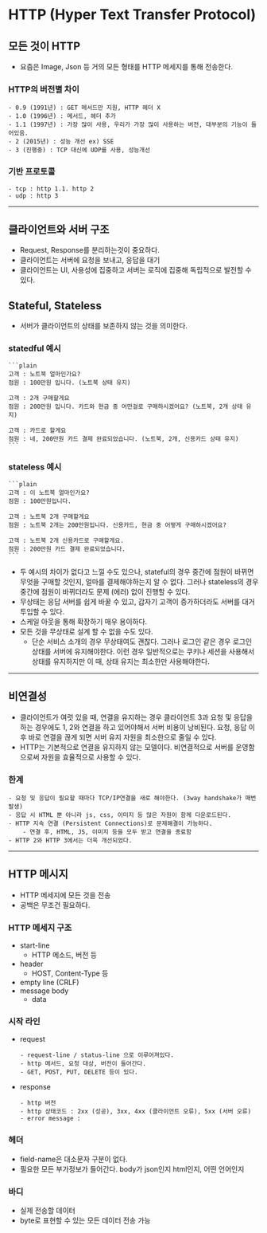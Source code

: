 # HTTP (Hyper Text Transfer Protocol)

## 모든 것이 HTTP
- 요즘은 Image, Json 등 거의 모든 형태를 HTTP 메세지를 통해 전송한다.

### HTTP의 버전별 차이
    - 0.9 (1991년) : GET 메서드만 지원, HTTP 헤더 X
    - 1.0 (1996년) : 메서드, 헤더 추가
    - 1.1 (1997년) : 가장 많이 사용, 우리가 가장 많이 사용하는 버전, 대부분의 기능이 들어있음.
    - 2 (2015년) : 성능 개선 ex) SSE
    - 3 (진행중) : TCP 대신에 UDP를 사용, 성능개선

### 기반 프로토콜 
    - tcp : http 1.1. http 2
    - udp : http 3
---
## 클라이언트와 서버 구조

- Request, Response를 분리하는것이 중요하다.
- 클라이언트는 서버에 요청을 보내고, 응답을 대기
- 클라이언트는 UI, 사용성에 집중하고 서버는 로직에 집중해 독립적으로 발전할 수 있다.

## Stateful, Stateless

- 서버가 클라이언트의 상태를 보존하지 않는 것을 의미한다.

### statedful 예시

    ```plain
    고객 : 노트북 얼마인가요?
    점원 : 100만원 입니다. (노트북 상태 유지)

    고객 : 2개 구매할게요
    점원 : 200만원 입니다. 카드와 현금 중 어떤걸로 구매하시겠어요? (노트북, 2개 상태 유지)

    고객 : 카드로 할게요
    점원 : 네, 200만원 카드 결제 완료되었습니다. (노트북, 2개, 신용카드 상태 유지)
    ```
### stateless 예시
    ```plain
    고객 : 이 노트북 얼마인가요?
    점원 : 100만원입니다.

    고객 : 노트북 2개 구매할게요
    점원 : 노트북 2개는 200만원입니다. 신용카드, 현금 중 어떻게 구매하시겠어요?

    고객 : 노트북 2개 신용카드로 구매할게요.
    점원 : 200만원 카드 결제 완료되었습니다.
    ```

- 두 예시의 차이가 없다고 느낄 수도 있으나, stateful의 경우 중간에 점원이 바뀌면 무엇을 구매할 것인지, 얼마를 결제해야하는지 알 수 없다. 그러나 stateless의 경우 중간에 점원이 바뀌더라도 문제 (에러) 없이 진행할 수 있다.
- 무상태는 응답 서버를 쉽게 바꿀 수 있고, 갑자기 고객이 증가하더라도 서버를 대거 투입할 수 있다.
- 스케일 아웃을 통해 확장하기 매우 용이하다.
- 모든 것을 무상태로 설계 할 수 없을 수도 있다.
    - 단순 서비스 소개의 경우 무상태여도 괜찮다. 그러나 로그인 같은 경우 로그인 상태를 서버에 유지해야한다. 이런 경우 일반적으로는 쿠키나 세션을 사용해서 상태를 유지하지만 이 때, 상태 유지는 최소한만 사용해야한다.

---

## 비연결성
- 클라이언트가 여럿 있을 때, 연결을 유지하는 경우 클라이언트 3과 요청 및 응답을 하는 경우에도 1, 2와 연결을 하고 있어야해서 서버 비용이 낭비된다. 요청, 응답 이후 바로 연결을 끊게 되면 서버 유지 자원을 최소한으로 줄일 수 있다.
- HTTP는 기본적으로 연결을 유지하지 않는 모델이다. 비연결적으로 서버를 운영함으로써 자원을 효율적으로 사용할 수 있다.

### 한계
    - 요청 및 응답이 필요할 때마다 TCP/IP연결을 새로 해야한다. (3way handshake가 매번 발생)
    - 응답 시 HTML 뿐 아니라 js, css, 이미지 등 많은 자원이 함께 다운로드된다.
    - HTTP 지속 연결 (Persistent Connections)로 문제해결이 가능하다.
        - 연결 후, HTML, JS, 이미지 등을 모두 받고 연결을 종료함
    - HTTP 2와 HTTP 3에서는 더욱 개선되었다. 
---
## HTTP 메시지
- HTTP 메세지에 모든 것을 전송
- 공백은 무조건 필요하다.
### HTTP 메세지 구조
- start-line
    - HTTP 메소드, 버전 등
- header
    - HOST, Content-Type 등
- empty line (CRLF)
- message body
    - data

### 시작 라인
- request
    ```
    - request-line / status-line 으로 이루어져있다.
    - http 메서드, 요청 대상, 버전이 들어간다.
    - GET, POST, PUT, DELETE 등이 있다.
    ```
- response
    ```
    - http 버전
    - http 상태코드 : 2xx (성공), 3xx, 4xx (클라이언트 오류), 5xx (서버 오류)
    - error message :
    ```

### 헤더
- field-name은 대소문자 구분이 없다.
- 필요한 모든 부가정보가 들어간다. body가 json인지 html인지, 어떤 언어인지

### 바디
- 실제 전송할 데이터
- byte로 표현할 수 있는 모든 데이터 전송 가능